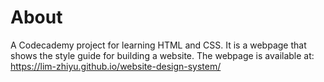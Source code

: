 # About
A Codecademy project for learning HTML and CSS. It is a webpage that shows the style guide for building a website. The webpage is available at: https://lim-zhiyu.github.io/website-design-system/